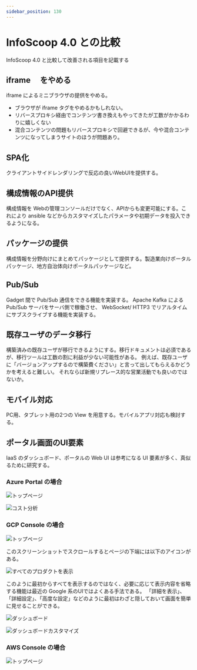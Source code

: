 ```yaml
---
sidebar_position: 130
---
```


# InfoScoop 4.0 との比較

InfoScoop 4.0 と比較して改善される項目を記載する

## iframe 　をやめる

iframe によるミニブラウザの提供をやめる。
* ブラウザが iframe タグをやめるかもしれない。
* リバースプロキシ経由でコンテンツ書き換えもやってきたが工数がかかるわりに嬉しくない
* 混合コンテンツの問題もリバースプロキシで回避できるが、今や混合コンテンツになってしまうサイトのほうが問題あり。

## SPA化

クライアントサイドレンダリングで反応の良いWebUIを提供する。

## 構成情報のAPI提供

構成情報を Webの管理コンソールだけでなく、APIからも変更可能にする。これにより ansible などからカスタマイズしたパラメータや初期データを投入できるようになる。

## パッケージの提供

構成情報を分野向けにまとめてパッケージとして提供する。製造業向けポータルパッケージ、地方自治体向けポータルパッケージなど。

## Pub/Sub

Gadget 間で Pub/Sub 通信をできる機能を実装する。 Apache Kafka による Pub/Sub サーバをサーバ側で稼働させ、 WebSocket/ HTTP3 でリアルタイムにサブスクライブする機能を実装する。

## 既存ユーザのデータ移行

構築済みの既存ユーザが移行できるようにする。移行ドキュメントは必須であるが、移行ツールは工数の割に利益が少ない可能性がある。
例えば、既存ユーザに「バージョンアップするので構築費ください」と言って出してもらえるかどうかを考えると難しい。
それならば新規リプレース的な営業活動でも良いのではないか。

## モバイル対応

PC用、タブレット用の2つの View を用意する。モバイルアプリ対応も検討する。

## ポータル画面のUI要素

IaaS のダッシュボード、ポータルの Web UI は参考になる UI 要素が多く、真似るために研究する。

### Azure Portal の場合

![トップページ](/img/AzurePortal.png)

![コスト分析](/img/AzurePortalCost.png)

### GCP Console の場合

![トップページ](/img/GCPConsoleTop.png)

このスクリーンショットでスクロールするとページの下端には以下のアイコンがある。

![すべてのプロダクトを表示](/img/GCPConsoleDisplayAllProduct.png)

このように最初からすべてを表示するのではなく、必要に応じて表示内容を省略する機能は最近の Google 系のUIではよくある手法である。
「詳細を表示」、「詳細設定」、「高度な設定」などのように最初はわざと隠しておいて画面を簡単に見せることができる。

![ダッシュボード](/img/GCPConsoleDashboard.png) 

![ダッシュボードカスタマイズ](/img/GCPConsoleDashboardCustomize.png)

### AWS Console の場合

![トップページ](/img/AWSConsoleTop.png)

